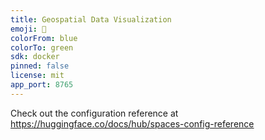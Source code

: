 ```yaml
---
title: Geospatial Data Visualization
emoji: 🏃
colorFrom: blue
colorTo: green
sdk: docker
pinned: false
license: mit
app_port: 8765
---
```


Check out the configuration reference at https://huggingface.co/docs/hub/spaces-config-reference

